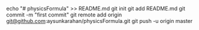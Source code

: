 echo "# physicsFormula" >> README.md
git init
git add README.md
git commit -m "first commit"
git remote add origin git@github.com:aysunkarahan/physicsFormula.git
git push -u origin master
